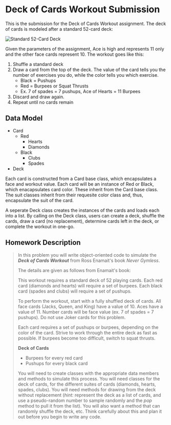 # Deck of Cards Workout Submission
This is the submission for the Deck of Cards Workout assignment. The deck of cards is modeled after a standard 52-card deck:

![Standard 52-Card Deck](https://github.com/markaleptic/fin-5350/blob/master/Deck%20of%20Cards%20Workout/stdDeck.PNG)

Given the parameters of the assignment, Ace is high and represents 11 only and the other face cards represent 10. The workout goes like this:
1. Shuffle a standard deck
2. Draw a card from the top of the deck. The value of the card tells you the number of exercises you do, while the color tells you which exercise.
    - Black = Pushups
    - Red = Burpees or Squat Thrusts
    - Ex. 7 of spades = 7 pushups, Ace of Hearts = 11 Burpees
3. Discard and draw again.
4. Repeat until no cards remain


## Data Model
- Card
  - Red
    - Hearts
    - Diamonds
  - Black
    - Clubs
    - Spades
- Deck


Each card is constructed from a Card base class, which encapsulates a face and workout value. Each card will be 
an instance of Red or Black, which enacapsulates card color. These inherit from the Card base class. The suit 
classes inherit from their requesite color class and, thus, encapsulate the suit of the card.

A seperate Deck class creates the instances of the cards and loads each into a list. By calling on the Deck class, users can create a deck, shuffle the cards, draw a card (no replacement), determine cards left in the deck, or complete the workout in one-go.



## Homework Description
>In this problem you will write object-oriented code to simulate the ***Deck of Cards Workout*** from Ross
>Enamait's book *Never Gymless*.
>
>The details are given as follows from Enamait's book:
>
>This workout requires a standard deck of 52 playing cards. Each red card (diamonds and hearts) will require a set
>of burpees. Each black card (spades and clubs) will require a set of pushups.
>
>To perform the workout, start with a fully shuffled deck of cards. All face cards (Jacks, Queen, and King) have a
>value of 10. Aces have a value of 11. Number cards will be face value (ex. 7 of spades = 7 pushups). Do not use
>Joker cards for this problem.
>
>Each card requires a set of pushups or burpees, depending on the color of the card. Strive to work through the
>entire deck as fast as possible. If burpees become too difficult, switch to squat thrusts. 
>
>**Deck of Cards**
>
>- Burpees for every red card
>- Pushups for every black card
>
>You will need to create classes with the appropriate data members and methods to simulate this process. You will
>need classes for the deck of cards, for the different suites of cards (diamonds, hearts, spades, clubs). You
>will need methods for drawing from the deck without replacement (*hint:* represent the deck as a list of
>cards, and use a pseudo-random number to sample randomly and the *pop* method to pull it from the list). You will
>also want a method that can randomly shuffle the deck, etc. Think carefully about this and plan it out before
>you begin to write any code.

